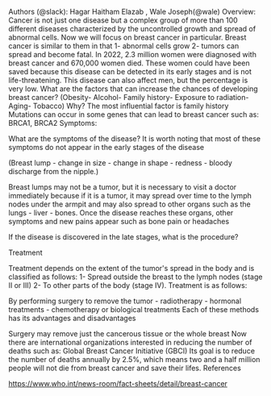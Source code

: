 Authors (@slack): Hagar Haitham Elazab , Wale Joseph(@wale)
Overview:
Cancer is not just one disease but a complex group of more than 100 different diseases characterized by the uncontrolled growth and spread of abnormal cells. Now we will focus on breast cancer in particular. Breast cancer is similar to them in that 1- abnormal cells grow 2- tumors can spread and become fatal. In 2022, 2.3 million women were diagnosed with breast cancer and 670,000 women died. These women could have been saved because this disease can be detected in its early stages and is not life-threatening. This disease can also affect men, but the percentage is very low. What are the factors that can increase the chances of developing breast cancer?
(Obesity- Alcohol- Family history- Exposure to radiation- Aging- Tobacco)
Why?
The most influential factor is family history
Mutations can occur in some genes that can lead to breast cancer such as: BRCA1, BRCA2
Symptoms:

What are the symptoms of the disease? It is worth noting that most of these symptoms do not appear in the early stages of the disease

(Breast lump - change in size - change in shape - redness - bloody discharge from the nipple.)

Breast lumps may not be a tumor, but it is necessary to visit a doctor immediately because if it is a tumor, it may spread over time to the lymph nodes under the armpit and may also spread to other organs such as the lungs - liver - bones. Once the disease reaches these organs, other symptoms and new pains appear such as bone pain or headaches

If the disease is discovered in the late stages, what is the procedure?


Treatment

Treatment depends on the extent of the tumor's spread in the body and is classified as follows:
1- Spread outside the breast to the lymph nodes (stage II or III)
2- To other parts of the body (stage IV).
Treatment is as follows:


By performing surgery to remove the tumor - radiotherapy - hormonal treatments - chemotherapy or biological treatments
Each of these methods has its advantages and disadvantages

Surgery may remove just the cancerous tissue or the whole breast
Now there are international organizations interested in reducing the number of deaths such as: Global Breast Cancer Initiative (GBCI)
Its goal is to reduce the number of deaths annually by 2.5%, which means two and a half million people will not die from breast cancer and save their lifes.
 References

https://www.who.int/news-room/fact-sheets/detail/breast-cancer
